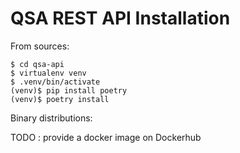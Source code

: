 # QSA REST API Installation

From sources:

```` shell
$ cd qsa-api
$ virtualenv venv
$ .venv/bin/activate
(venv)$ pip install poetry
(venv)$ poetry install
````

Binary distributions:

TODO : provide a docker image on Dockerhub
